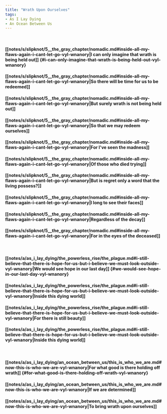 ```yaml
---
title: "Wrath Upon Ourselves"
tags:
- As I Lay Dying
- An Ocean Between Us
---
```

&nbsp;
#### [[notes/s/slipknot/5__the_gray_chapter/nomadic.md#inside-all-my-flaws-again-i-cant-let-go-vyl-wnanory|I can only imagine that wrath is being held out]] {#i-can-only-imagine-that-wrath-is-being-held-out-vyl-wnanory}
#### [[notes/s/slipknot/5__the_gray_chapter/nomadic.md#inside-all-my-flaws-again-i-cant-let-go-vyl-wnanory|So there will be time for us to be redeemed]]
#### [[notes/s/slipknot/5__the_gray_chapter/nomadic.md#inside-all-my-flaws-again-i-cant-let-go-vyl-wnanory|But surely wrath is not being held out]]
#### [[notes/s/slipknot/5__the_gray_chapter/nomadic.md#inside-all-my-flaws-again-i-cant-let-go-vyl-wnanory|So that we may redeem ourselves]]
#### [[notes/s/slipknot/5__the_gray_chapter/nomadic.md#inside-all-my-flaws-again-i-cant-let-go-vyl-wnanory|For I've seen the madness]]
#### [[notes/s/slipknot/5__the_gray_chapter/nomadic.md#inside-all-my-flaws-again-i-cant-let-go-vyl-wnanory|Of those who died trying]]
#### [[notes/s/slipknot/5__the_gray_chapter/nomadic.md#inside-all-my-flaws-again-i-cant-let-go-vyl-wnanory|But is regret only a word that the living possess?]]
#### [[notes/s/slipknot/5__the_gray_chapter/nomadic.md#inside-all-my-flaws-again-i-cant-let-go-vyl-wnanory|I long to see their faces]]
#### [[notes/s/slipknot/5__the_gray_chapter/nomadic.md#inside-all-my-flaws-again-i-cant-let-go-vyl-wnanory|Regardless of the decay]]
#### [[notes/s/slipknot/5__the_gray_chapter/nomadic.md#inside-all-my-flaws-again-i-cant-let-go-vyl-wnanory|For in the eyes of the deceased]]
&nbsp;
#### [[notes/a/as_i_lay_dying/the_powerless_rise/the_plague.md#i-still-believe-that-there-is-hope-for-us-but-i-believe-we-must-look-outside-vyl-wnanory|We would see hope in our last day]] {#we-would-see-hope-in-our-last-day-vyl-wnanory}
#### [[notes/a/as_i_lay_dying/the_powerless_rise/the_plague.md#i-still-believe-that-there-is-hope-for-us-but-i-believe-we-must-look-outside-vyl-wnanory|Inside this dying world]]
#### [[notes/a/as_i_lay_dying/the_powerless_rise/the_plague.md#i-still-believe-that-there-is-hope-for-us-but-i-believe-we-must-look-outside-vyl-wnanory|For there is still beauty]]
#### [[notes/a/as_i_lay_dying/the_powerless_rise/the_plague.md#i-still-believe-that-there-is-hope-for-us-but-i-believe-we-must-look-outside-vyl-wnanory|Inside this dying world]]
&nbsp;
#### [[notes/a/as_i_lay_dying/an_ocean_between_us/this_is_who_we_are.md#now-this-is-who-we-are-vyl-wnanory|For what good is there holding off wrath]] {#for-what-good-is-there-holding-off-wrath-vyl-wnanory}
#### [[notes/a/as_i_lay_dying/an_ocean_between_us/this_is_who_we_are.md#now-this-is-who-we-are-vyl-wnanory|If we are determined]]
#### [[notes/a/as_i_lay_dying/an_ocean_between_us/this_is_who_we_are.md#now-this-is-who-we-are-vyl-wnanory|To bring wrath upon ourselves]]
